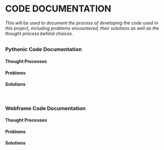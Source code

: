 # CODE DOCUMENTATION 
###### This will be used to document the process of developing the code used in this project, including problems encountered, their solutions as well as the thought process behind choices.
### Pythonic Code Documentation 
#### Thought Processes
#### Problems 
#### Solutions

<br/>

### Webframe Code Documentation
#### Thought Processes
#### Problems 
#### Solutions
